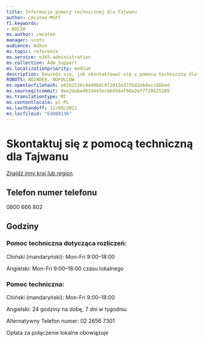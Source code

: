 ```yaml
---
title: Informacje pomocy technicznej dla Tajwanu
author: cmcatee-MSFT
f1.keywords:
- NOCSH
ms.author: cmcatee
manager: scotv
audience: Admin
ms.topic: reference
ms.service: o365-administration
ms.collection: Adm_Support
ms.localizationpriority: medium
description: Dowiedz się, jak skontaktować się z pomocą techniczną dla swojego kraju lub regionu.
ROBOTS: NOINDEX, NOFOLLOW
ms.openlocfilehash: e02b2126c44d9bbc072015e337bd2e6decc6bbed
ms.sourcegitcommit: 0ee2dabe402d44fecb6856af98a2ef7720d25189
ms.translationtype: MT
ms.contentlocale: pl-PL
ms.lasthandoff: 12/09/2021
ms.locfileid: "63009136"
---
```

# <a name="contact-support-for-taiwan"></a>Skontaktuj się z pomocą techniczną dla Tajwanu

[Znajdź inny kraj lub region](../get-help-support.md).

## <a name="phone-number"></a>Telefon numer telefonu
0800 666 802

## <a name="hours"></a>Godziny
### <a name="billing-support"></a>Pomoc techniczna dotycząca rozliczeń:

Chiński (mandaryński): Mon-Fri 9:00–18:00

Angielski: Mon-Fri 9:00–18:00 czasu lokalnego

### <a name="technical-support"></a>Pomoc techniczna:

Chiński (mandaryński): Mon-Fri 9:00–18:00

Angielski: 24 godziny na dobę, 7 dni w tygodniu

Alternatywny Telefon numer: 02 2656 7301

Opłata za połączenie lokalne obowiązuje
